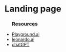 <h1>Landing page</h1>
<ul> <h3>Resources</h3>
<li><a href="https://playgroundai.com/">Playground.ai</li>
<li><a href="https://leonardo.ai/">leonardo.ai</li>
<li><a href="https://chat.openai.com/">chatGPT</li>
  
</ul>
